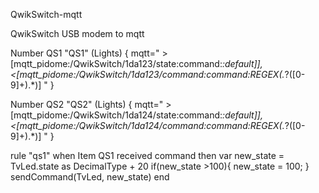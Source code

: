 QwikSwitch-mqtt

QwikSwitch USB modem to mqtt

Number QS1  "QS1"      (Lights) {
        mqtt="
            >[mqtt_pidome:/QwikSwitch/1da123/state:command:*:default]], 
            <[mqtt_pidome:/QwikSwitch/1da123/command:command:REGEX(.*?([0-9]+).*)]
        "
        }

Number QS2  "QS2"      (Lights) {
        mqtt="
            >[mqtt_pidome:/QwikSwitch/1da124/state:command:*:default]], 
            <[mqtt_pidome:/QwikSwitch/1da124/command:command:REGEX(.*?([0-9]+).*)]
        "
        }

rule "qs1"
    when Item QS1 received command
    then
        var new_state = TvLed.state as DecimalType + 20
        if(new_state >100){
            new_state = 100;
        }   
        sendCommand(TvLed, new_state)
end

